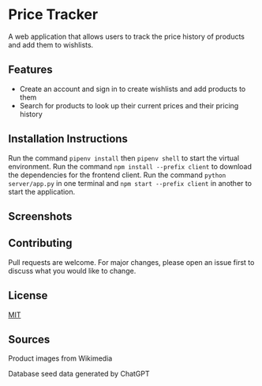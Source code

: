 # Price Tracker
A web application that allows users to track the price history of products and add them to wishlists.

## Features
* Create an account and sign in to create wishlists and add products to them
* Search for products to look up their current prices and their pricing history

## Installation Instructions
Run the command `pipenv install` then `pipenv shell` to start the virtual environment.
Run the command  `npm install --prefix client` to download the dependencies for the frontend client. Run the command `python server/app.py` in one terminal and `npm start --prefix client` in another to start the application.

## Screenshots

## Contributing
Pull requests are welcome. For major changes, please open an issue first to discuss what you would like to change.

## License
[MIT](https://choosealicense.com/licenses/mit/)


## Sources
Product images from Wikimedia 

Database seed data generated by ChatGPT